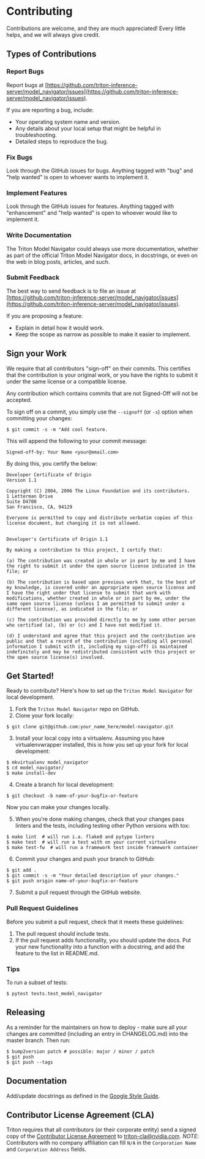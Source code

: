 <!--
Copyright (c) 2021-2024, NVIDIA CORPORATION. All rights reserved.

Licensed under the Apache License, Version 2.0 (the "License");
you may not use this file except in compliance with the License.
You may obtain a copy of the License at

    http://www.apache.org/licenses/LICENSE-2.0

Unless required by applicable law or agreed to in writing, software
distributed under the License is distributed on an "AS IS" BASIS,
WITHOUT WARRANTIES OR CONDITIONS OF ANY KIND, either express or implied.
See the License for the specific language governing permissions and
limitations under the License.
-->

# Contributing

Contributions are welcome, and they are much appreciated! Every little
helps, and we will always give credit.

## Types of Contributions

### Report Bugs

Report bugs at [https://github.com/triton-inference-server/model_navigator/issues](https://github.com/triton-inference-server/model_navigator/issues).

If you are reporting a bug, include:

* Your operating system name and version.
* Any details about your local setup that might be helpful in troubleshooting.
* Detailed steps to reproduce the bug.

### Fix Bugs

Look through the GitHub issues for bugs. Anything tagged with "bug" and "help
wanted" is open to whoever wants to implement it.

### Implement Features

Look through the GitHub issues for features. Anything tagged with "enhancement" and "help wanted" is open to whoever would like to implement it.

### Write Documentation

The Triton Model Navigator could always use more documentation, whether as part of
the official Triton Model Navigator docs, in docstrings, or even on the web in blog posts,
articles, and such.

### Submit Feedback

The best way to send feedback is to file an issue at [https://github.com/triton-inference-server/model_navigator/issues](https://github.com/triton-inference-server/model_navigator/issues).

If you are proposing a feature:

* Explain in detail how it would work.
* Keep the scope as narrow as possible to make it easier to implement.

## Sign your Work

We require that all contributors "sign-off" on their commits. This certifies that
the contribution is your original work, or you have the rights to submit it under
the same license or a compatible license.

Any contribution which contains commits that are not Signed-Off will not be accepted.

To sign off on a commit, you simply use the `--signoff` (or `-s`) option when committing your changes:
```
$ git commit -s -m "Add cool feature.
```

This will append the following to your commit message:

```
Signed-off-by: Your Name <your@email.com>
```

By doing this, you certify the below:

```
Developer Certificate of Origin
Version 1.1

Copyright (C) 2004, 2006 The Linux Foundation and its contributors.
1 Letterman Drive
Suite D4700
San Francisco, CA, 94129

Everyone is permitted to copy and distribute verbatim copies of this license document, but changing it is not allowed.


Developer's Certificate of Origin 1.1

By making a contribution to this project, I certify that:

(a) The contribution was created in whole or in part by me and I have the right to submit it under the open source license indicated in the file; or

(b) The contribution is based upon previous work that, to the best of my knowledge, is covered under an appropriate open source license and I have the right under that license to submit that work with modifications, whether created in whole or in part by me, under the same open source license (unless I am permitted to submit under a different license), as indicated in the file; or

(c) The contribution was provided directly to me by some other person who certified (a), (b) or (c) and I have not modified it.

(d) I understand and agree that this project and the contribution are public and that a record of the contribution (including all personal information I submit with it, including my sign-off) is maintained indefinitely and may be redistributed consistent with this project or the open source license(s) involved.
```

## Get Started!

Ready to contribute? Here's how to set up the `Triton Model Navigator` for local development.

1. Fork the `Triton Model Navigator` repo on GitHub.
2. Clone your fork locally:

```shell
$ git clone git@github.com:your_name_here/model-navigator.git
```

3. Install your local copy into a virtualenv. Assuming you have virtualenvwrapper installed, this is how you set up your fork for local development:

```shell
$ mkvirtualenv model_navigator
$ cd model_navigator/
$ make install-dev
```

4. Create a branch for local development:

```shell
$ git checkout -b name-of-your-bugfix-or-feature
```

Now you can make your changes locally.

5. When you're done making changes, check that your changes pass linters and the
   tests, including testing other Python versions with tox:

```shell
$ make lint  # will run i.a. flake8 and pytype linters
$ make test  # will run a test with on your current virtualenv
$ make test-fw  # will run a framework test inside framework container
```

6. Commit your changes and push your branch to GitHub:

```shell
$ git add .
$ git commit -s -m "Your detailed description of your changes."
$ git push origin name-of-your-bugfix-or-feature
```

7. Submit a pull request through the GitHub website.

### Pull Request Guidelines

Before you submit a pull request, check that it meets these guidelines:

1. The pull request should include tests.
2. If the pull request adds functionality, you should update the docs. Put
   your new functionality into a function with a docstring, and add the
   feature to the list in README.md.

### Tips

To run a subset of tests:

```shell
$ pytest tests.test_model_navigator
```

## Releasing

As a reminder for the maintainers on how to deploy -
make sure all your changes are committed (including an entry in CHANGELOG.md) into the master branch.
Then run:

```shell
$ bump2version patch # possible: major / minor / patch
$ git push
$ git push --tags
```

## Documentation

Add/update docstrings as defined in the [Google Style Guide](https://github.com/google/styleguide/blob/gh-pages/pyguide.md#38-comments-and-docstrings).



## Contributor License Agreement (CLA)

Triton requires that all contributors (or their corporate entity) send
a signed copy of the [Contributor License
Agreement](https://github.com/NVIDIA/triton-inference-server/blob/master/Triton-CCLA-v1.pdf)
to triton-cla@nvidia.com.
*NOTE*: Contributors with no company affiliation can fill `N/A` in the
`Corporation Name` and `Corporation Address` fields.
